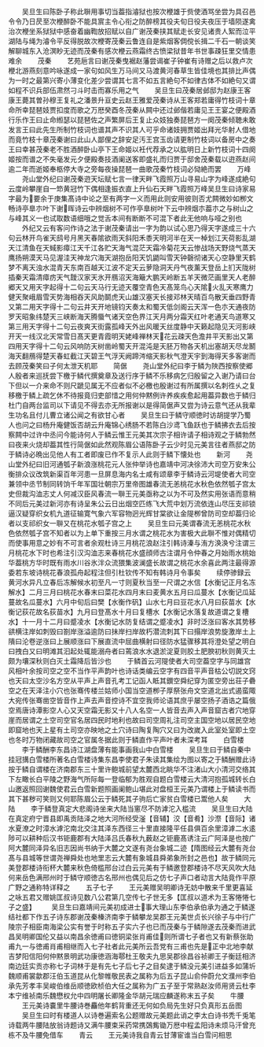 <!-- { "loadSidebar": true } -->
　　吴旦生曰陈卧子称此聨用事切当葢指濬狱也按次楩雄于赀使酒骂坐尝为具召邑令令乃日昃至次楩醉卧不能具賔主令心衔之防醉榜其役夫旬日役夫夜压于墙陨遂禽治次楩坐系狱狱中感奋着幽鞫放招赋以自广谢茂秦挟其赋走长安见诸贵人絮而泣平湖陆与绳为濬令平反得脱故次楩寄茂秦云鲁连自是紫烟客倜傥长揖二千石一朝谈笑解聊城东入沧溟眇无迹而茂秦有感次楩云燕霜终古愤梁狱昔年书世事疎狂里交情患难余
　　茂秦
　　艺苑巵言曰谢茂秦曳裾赵藩尝谒崔子钟崔有诗赠之后以救卢次楩北游燕刻意吟咏遂成一家句如风生万马间又马渡黄河春草生皆佳境也其排比声偶为一时之最第兴寄小薄变化差少尝谓其七言不如五言絶句不如律古体不如絶句又谓如程不识兵部伍肃然刁斗时击而寡乐用之气
　　吴旦生曰茂秦居邺邸为赵康王客康王薨其曽孙穆王复礼之潘景升亘史云赵王雅爱茂秦诗从王客郑若庸得竹枝词十章命所幸琵琶妓贾扣度而歌之万厯癸酉冬茂秦从闗中还过邺偕若庸见王王宴之便殿酒行乐作王曰止命縆瑟以琵琶佐之声繁屏后王复止众妓独奏琵琶方一阕茂秦倾聴未敢发言王曰此先生所制竹枝词也谱其声不识其人可乎命诸妓拥贾姬出拜光华射人借地而竟竹枝十章茂秦谢曰此山人鄙俚之辞安足汚王宫玉齿请更制竹枝词以备房中之奏王曰幸甚茂秦老不胜酒醉卧山亭下王命姬以衽代荐承之以肱明日上新竹枝词十四阕姬按而谱之不失毫发元夕便殿奏技酒阑送客即盛礼而归贾于邸舍茂秦载以逰燕赵间逾二年而逝姬奉柩停大寺之旁每夜操琵琶一曲歌茂秦竹枝词必恸絶而罢
　　万峰
　　尧山堂外纪曰谢茂秦逰天坛赋七言一律天畔飞霞照万山寻易山字为峰遂成絶句云度岭攀崖自一笻黄冠竹下偶相逢振衣直上升仙石天畔飞霞照万峰吴旦生曰诗家易字最为要余于庚集髙诗中论之至有两字一义而用此则安用彼则否尤闗微妙如栁文畅诗亭臯朩叶下谢晖诗云中辨烟树不可作亭臯树叶下云中辨烟朩葢朩之与树山之与峰其义一也试取数语细哦之觉舌本间有断断不可混下者此无他响与哑之别也
　　外纪又云有客问作诗之法于谢茂秦请出一字为韵以试心思乃得天字遂成三十六句云林开鸟雀天鸱号月黑天春隂欲雨天斜阳禾黍天明河半在天一棹划江天荷影乱湖天江清鱼在天蜮影瘴江天千江各贮天海气混茫天霜冷菊花天云惨战场天野烧气蒸天鹰扬朔漠天马见渥洼天神龙穴海天湖抱岳阳天饥鼯叫雪天钟磬彻诸天心空静里天鹤梦不离天浊水混青天东南百越天江波不定天云萝隐洞天丹气夜薰天登岳上扪天陇树插秦天霜清瘴疠天气靉汉家天氷开鴈沼天海簸大鹏天岭断五羊天微茫画里天人老醉郷天又用天字起得十二句云天马行无迹天覆空青色天髙笼鸟心天隂火乱天寒鹰力健天聚峨眉雪天势海相吞天风助鬬虎天山雄汉塞天长接邓林天晴百鸟散天垂四野青又第二用天字得十二句云井天开地镜钧天奏太和蜀天低剑阁云天浑一色朩天通夜防罗天昭象纬楚天三峡断海天腾蜃气诸天空色界江天月两分霜天红叶老通天鸟道寒又第三用天字得十二句云夜爽天街露孤峰天外出风暖天丝度静中天籁起隐见天河影峡开天一线汉北天常雪日髙天更青霞明天姥峰禅林天花云疎天色澹井平天影出又第四用天字得十二句云风响防天树凿岭蜀天开混沌是天胚万物各天机出塞胡天尽龙鬭海天翻鴈得楚天春虹截江天碧王气浮天阙蹄涔缩天影秋气澄天宇到海得天多客谢而去顾茂秦笑曰子何太泄天机耶
　　简倨
　　尧山堂外纪曰李于鳞为陜西按察使郷人殷者来巡抚尝下檄于鳞代撰奠章及送行序于鳞不乐移病乞归殷留之入谢乃请曰台下但以一介来命不则尺蹏见属无不应者似不必檄也殷谢过有所属撰以名刺徃乆之复移檄于鳞上疏乞休不待报竟归吏部惜之用何仲黙例许养疾疾愈起用葢异数也于鳞归杜门自两台监司以下请见不得去亦无所报谢以是得简倨声又尝为诗云意气还从我辈生功名且付儿曹立诸公闻之有欲甘心者
　　吴旦生曰于鳞守顺徳时访胡提学乃蜀人也问之曰杨升庵健饭否胡云升庵锦心绣肠不若陈白沙鸢飞鱼跃也于鳞拂衣去后按察闗中过许中丞问今能诗何人于鳞云惟王元美其次宗子相许请子相诗观之于鳞勃然曰夜来火烧却葢其性行简倨如此然观陈眉公语陈卧子云少时见元美言往者燕邸之防于鳞诗必晩出见他人有工者即废已作不复示人此则于鳞下懐处也
　　新河
　　尧山堂外纪曰旧河通瓠子新浪涨桃花元人张仲举诗也嘉靖中河决徐沛大司空万安朱公衡排众议改筑新渠百年河患一旦屏息海内名士咸有颂章李于鳞诗云河堤使者大司空兼领中丞节制同转饷千年军国壮朝宗万里帝图雄春流无恙桃花水秋色依然瓠子宫太史但裁沟洫志丈人何减汉臣风春流一聨王元美亟称之以为不可及然实用张语而意稍不同后元美过新河亦有诗呈朱公云日出烟空匹练飞大荒中划万流依连山尽压支祁锁逼汉疑穿织女机九道征输寛气象六军容物迥光辉甘棠欲让金隄栁曾防司空却葢归论者以支祁织女一聨又在桃花水瓠子宫之上
　　吴旦生曰元美谓春流无恙桃花水秋色依然瓠子宫不知者以为上单下重按三月水谓之桃花水为害极大此聨不惟对偶精切而使事用意之妙有不可言者余观杜诗三月桃花浪赵注引韩诗溱与洧方涣涣兮注谓三月桃花水下时也希注引汉沟洫志来春桃花水盛顔师古注谓月令仲春之月始雨水桃始华葢桃方华时既有雨水川谷氷泮众流猥集波澜盛长故谓之桃花水余喜此两注最得源委若东坡诗桃花春浪孤舟起程注但引杜钦传不知有韩诗月令事矣
　　续停骖録云黄河水异凡立春后冻解候水初至凡一寸则夏秋当至一尺谓之水信【水衡记正月名冻解水】二月三月曰桃花水春末曰菜花水四月末曰麦黄水五月曰瓜蔓水【水衡记瓜延蔓故名瓜蔓水】六月中旬后曰樊【水衡作矾】山水七月曰豆花水八月曰荻苗水【水衡记荻花故名荻苗水】九月曰登髙水十月曰复槽水【水衡记水落复故道谓之复槽水】十一月十二月曰蹙凌水【水衡记水防复结谓之蹙凌水】非时泛涨曰客水其势移谼横注岸如刺毁曰劄岸涨溢逾防曰抺岸扫岸故朽潜流刺其下曰搨岸浪势旋激岸土上隤曰沦卷逆涨曰上展顺涨曰下展直流中屈曲横射曰径防水猛骤移其将澄处望之明白曰拽白又曰明滩其汩起处辄能溺舟者曰蔫浪水水退淤淀夏则胶土肥腴初秋则黄灭土颇为壤深秋则白灭土霜降后皆沙也
　　于鳞首云河隄使者大司空葢空字与同雄宫风相叶余按司空之空不当作平声韵叶也诗话类编云空字有四音平声音枯公切説文窍也天曰太空沙名方空从平声上声音孔考工记函人眡其鑚空舜纪穿为匿空旁出荘子礨空之在天泽注小穴也张骞传楼兰姑师小国当空道栁子厚祭张舟文空道北出式遏蛮陬大宛传张骞凿空皆音作上声去声音控诗不宜空我师论语其庶乎屡空扬子酒诰之篇俄空焉唐诗潭影空人心又天空霜无影又十八人名空一人皆音去声入声音窟古者穴地穿崖而居谓之土空司空官名居四民时地利也故曰司空周礼注司空主国空地以居民空地即窟地也天上星有土司空亦映地之土穴诗曰陶复陶穴又曰为改嵗入此室处室即土空也冬时万物闭藏故司空之官属冬据此则于鳞直作平声叶者未深考耳
　　白雪楼
　　李于鳞酬李东昌诗江湖盘薄有能事画我山中白雪楼
　　吴旦生曰于鳞自秦中挂冠搆白雪楼所著名白雪楼诗集东昌李使君子朱读其集绘为图以寄之于鳞酬赠此诗按于鳞自谓楼在济南郡东三十里许鲍城前望太麓西北眺华不注渚山大小清河交络其下左瞰长白平陵之野海气所际每一登临郁为胜观自题白雪楼云大清河抱孤城转长白山邀返照回谢魏使君云白雪新题照画阑鲍山堪此对盘桓王元美乃谓楼上于鳞读书而其下甚秽可笑则又何耶陈眉公云于鳞死其子驹后亡家贫白雪楼已鬻他人矣
　　大陆
　　李于鳞登真定大悲阁诗坐来大陆当窻尽不防滹沱入槛流
　　吴旦生曰大陆在真定府宁晋县即禹贡陆泽之地大河所经受滏【音辅】洨【音肴】沙漈【音际】诸水夏潦之时漳水滹沱南北交注其泽东西径三十里直接隆平任县俱百余里漳滹二水逺陟可以耕种后汉书钜鹿郡有大陆泽吕氏春秋九薮赵之钜鹿髙诱注云广阿泽是也按广阿大麓同泽异名旧志因尚书纳于大麓之文遂有尧台象城二迹【隋图经云大麓有尧台髙与县城等世谓尧禅舜处也地里志云大麓有象城县舜弟象所封之邑也】故于鳞同元美登郡楼诗衔杯大麓来秋色倚槛邢台过白云元美有于鳞邀登郡楼诗不尽天风吹大陆何来岳色满邢州时于鳞守顺徳古名邢州也偶见后之仿七子声口者动言大陆竟作平原广野之通称特详释之
　　五子七子
　　王元美赠吴明卿诗无妨中散来千里更喜延之咏五君又赠姚匡叔诗见数八公君第几空传七子世无多【匡叔以道术为王客惓惓七子之盛】
　　吴旦生曰嘉靖间元美初成进士事大理山东李伯承伯承为通之于鳞遂结社都下作五子诗东郡谢茂秦榛济南李于鳞攀龙吴郡王元美世贞长兴徐子与中行广陵宗子相臣南海梁公实有誉于时称五子实六子也已而茂秦与于鳞隙遂去茂秦而进武昌吴明卿国伦又益以南昌余徳甫曰徳铜梁张肖甫佳则所谓七子者也又有新蔡张助甫九一与徳甫肖甫相继而入七子社者此元美所云吾党有三甫也先是正中北地李献吉梦阳信阳何仲黙景明武功康徳涵海鄠杜王敬夫九思吴郡徐昌谷祯卿王子衡廷相济南边廷实贡亦称七子词林于是有先七子后七子之目矣逮于鳞没元美引进益多如蒲圻魏顺甫裳歙郡汪伯玉道昆从化黎帷敬民表之属称为后五子昆山俞仲蔚允文濮州李伯承先芳孝丰吴峻伯维岳顺徳欧桢伯大任之属称为广五子至于常熟赵汝师用贤云杜李本宁维祯南乐魏懋权允中四明屠长卿隆金华胡元瑞应麟遂称末五子矣
　　牛腰
　　王元美诗嚢里牛腰诗巻麤他年鹤背重还无何如负局先生好只负真形五岳图
　　吴旦生曰时有楼道人以诗巻遍索名公题赠故元美题此诮之李太白诗书秃千兎笔诗载两牛腰陆放翁诗题诗又满牛腰束采药常携鵶觜锄万厯中程孟阳诗未烦马汗曾充栋不及牛腰免借车
　　青云
　　王元美诗我自青云甘薄宦谁当白雪问相思
